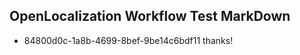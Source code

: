## OpenLocalization Workflow Test MarkDown
* 84800d0c-1a8b-4699-8bef-9be14c6bdf11 thanks!

<!--HONumber=Oct16_HO3-->


